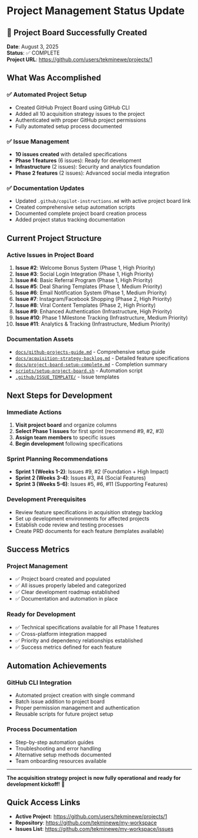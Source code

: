 # Project Management Status Update

## 🎉 Project Board Successfully Created

**Date**: August 3, 2025  
**Status**: ✅ COMPLETE  
**Project URL**: https://github.com/users/tekminewe/projects/1

## What Was Accomplished

### ✅ Automated Project Setup

- Created GitHub Project Board using GitHub CLI
- Added all 10 acquisition strategy issues to the project
- Authenticated with proper GitHub project permissions
- Fully automated setup process documented

### ✅ Issue Management

- **10 issues created** with detailed specifications
- **Phase 1 features** (6 issues): Ready for development
- **Infrastructure** (2 issues): Security and analytics foundation
- **Phase 2 features** (2 issues): Advanced social media integration

### ✅ Documentation Updates

- Updated `.github/copilot-instructions.md` with active project board link
- Created comprehensive setup automation scripts
- Documented complete project board creation process
- Added project status tracking documentation

## Current Project Structure

### **Active Issues in Project Board**

1. **Issue #2**: Welcome Bonus System (Phase 1, High Priority)
2. **Issue #3**: Social Login Integration (Phase 1, High Priority)
3. **Issue #4**: Basic Referral Program (Phase 1, High Priority)
4. **Issue #5**: Deal Sharing Templates (Phase 1, Medium Priority)
5. **Issue #6**: Email Notification System (Phase 1, Medium Priority)
6. **Issue #7**: Instagram/Facebook Shopping (Phase 2, High Priority)
7. **Issue #8**: Viral Content Templates (Phase 2, High Priority)
8. **Issue #9**: Enhanced Authentication (Infrastructure, High Priority)
9. **Issue #10**: Phase 1 Milestone Tracking (Infrastructure, Medium Priority)
10. **Issue #11**: Analytics & Tracking (Infrastructure, Medium Priority)

### **Documentation Assets**

- [`docs/github-projects-guide.md`](github-projects-guide.md) - Comprehensive setup guide
- [`docs/acquisition-strategy-backlog.md`](acquisition-strategy-backlog.md) - Detailed feature specifications
- [`docs/project-board-setup-complete.md`](project-board-setup-complete.md) - Completion summary
- [`scripts/setup-project-board.sh`](../scripts/setup-project-board.sh) - Automation script
- [`.github/ISSUE_TEMPLATE/`](../.github/ISSUE_TEMPLATE/) - Issue templates

## Next Steps for Development

### **Immediate Actions**

1. **Visit project board** and organize columns
2. **Select Phase 1 issues** for first sprint (recommend #9, #2, #3)
3. **Assign team members** to specific issues
4. **Begin development** following specifications

### **Sprint Planning Recommendations**

- **Sprint 1 (Weeks 1-2)**: Issues #9, #2 (Foundation + High Impact)
- **Sprint 2 (Weeks 3-4)**: Issues #3, #4 (Social Features)
- **Sprint 3 (Weeks 5-6)**: Issues #5, #6, #11 (Supporting Features)

### **Development Prerequisites**

- Review feature specifications in acquisition strategy backlog
- Set up development environments for affected projects
- Establish code review and testing processes
- Create PRD documents for each feature (templates available)

## Success Metrics

### **Project Management**

- ✅ Project board created and populated
- ✅ All issues properly labeled and categorized
- ✅ Clear development roadmap established
- ✅ Documentation and automation in place

### **Ready for Development**

- ✅ Technical specifications available for all Phase 1 features
- ✅ Cross-platform integration mapped
- ✅ Priority and dependency relationships established
- ✅ Success metrics defined for each feature

## Automation Achievements

### **GitHub CLI Integration**

- Automated project creation with single command
- Batch issue addition to project board
- Proper permission management and authentication
- Reusable scripts for future project setup

### **Process Documentation**

- Step-by-step automation guides
- Troubleshooting and error handling
- Alternative setup methods documented
- Team onboarding resources available

---

**The acquisition strategy project is now fully operational and ready for development kickoff!** 🚀

## Quick Access Links

- **Active Project**: https://github.com/users/tekminewe/projects/1
- **Repository**: https://github.com/tekminewe/my-workspace
- **Issues List**: https://github.com/tekminewe/my-workspace/issues
